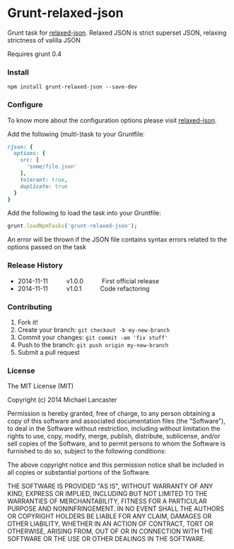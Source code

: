 Grunt-relaxed-json
==============

Grunt task for [relaxed-json](https://github.com/phadej/relaxed-json).
Relaxed JSON is strict superset JSON, relaxing strictness of valilla JSON

Requires grunt 0.4

### Install

    npm install grunt-relaxed-json --save-dev

### Configure

To know more about the configuration options please visit [relaxed-json](https://github.com/phadej/relaxed-json).

Add the following (multi-)task to your Gruntfile:

```ruby
rjson: {
  options: {
    src: [
      'some/file.json'
    ],
    tolerant: true,
    duplicate: true
  }
}
```

Add the following to load the task into your Gruntfile:

```ruby
grunt.loadNpmTasks('grunt-relaxed-json');
```

An error will be thrown if the JSON file contains syntax errors related to the options passed on the task

### Release History

* 2014-11-11   v1.0.0   First official release
* 2014-11-11   v1.0.1   Code refactoring

### Contributing
 
1. Fork it!
2. Create your branch: `git checkout -b my-new-branch`
3. Commit your changes: `git commit -am 'fix stuff'`
4. Push to the branch: `git push origin my-new-branch`
5. Submit a pull request


### License

The MIT License (MIT)

Copyright (c) 2014 Michael Lancaster

Permission is hereby granted, free of charge, to any person obtaining a copy
of this software and associated documentation files (the "Software"), to deal
in the Software without restriction, including without limitation the rights
to use, copy, modify, merge, publish, distribute, sublicense, and/or sell
copies of the Software, and to permit persons to whom the Software is
furnished to do so, subject to the following conditions:

The above copyright notice and this permission notice shall be included in all
copies or substantial portions of the Software.

THE SOFTWARE IS PROVIDED "AS IS", WITHOUT WARRANTY OF ANY KIND, EXPRESS OR
IMPLIED, INCLUDING BUT NOT LIMITED TO THE WARRANTIES OF MERCHANTABILITY,
FITNESS FOR A PARTICULAR PURPOSE AND NONINFRINGEMENT. IN NO EVENT SHALL THE
AUTHORS OR COPYRIGHT HOLDERS BE LIABLE FOR ANY CLAIM, DAMAGES OR OTHER
LIABILITY, WHETHER IN AN ACTION OF CONTRACT, TORT OR OTHERWISE, ARISING FROM,
OUT OF OR IN CONNECTION WITH THE SOFTWARE OR THE USE OR OTHER DEALINGS IN THE
SOFTWARE.
